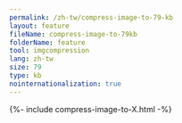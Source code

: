```yaml
---
permalink: /zh-tw/compress-image-to-79-kb
layout: feature
fileName: compress-image-to-79kb
folderName: feature
tool: imgcompression
lang: zh-tw
size: 79
type: kb
nointernationalization: true
---
```

{%- include compress-image-to-X.html -%}
      